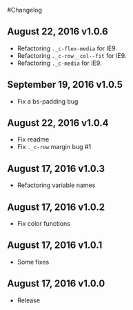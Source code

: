 #Changelog

## August 22, 2016 v1.0.6
* Refactoring `._c-flex-media` for IE9.
* Refactoring `._c-row__col--fit` for IE9.
* Refactoring `._c-media` for IE9.

## September 19, 2016 v1.0.5
* Fix a bs-padding bug

## August 22, 2016 v1.0.4
* Fix readme
* Fix `._c-row` margin bug #1

## August 17, 2016 v1.0.3
* Refactoring variable names

## August 17, 2016 v1.0.2
* Fix color functions

## August 17, 2016 v1.0.1
* Some fixes

## August 17, 2016 v1.0.0
* Release

